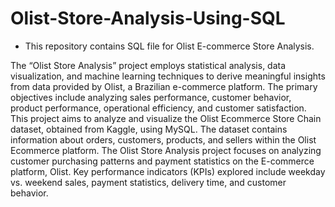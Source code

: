 # Olist-Store-Analysis-Using-SQL
* This repository contains SQL file for Olist E-commerce Store Analysis.
  
The “Olist Store Analysis” project employs statistical analysis, data visualization, and machine learning techniques to derive meaningful insights from data provided by Olist, a Brazilian e-commerce platform. The primary objectives include analyzing sales performance, customer behavior, product performance, operational efficiency, and customer satisfaction. This project aims to analyze and visualize the Olist Ecommerce Store Chain dataset, obtained from Kaggle, using MySQL. The dataset contains information about orders, customers, products, and sellers within the Olist Ecommerce platform. The Olist Store Analysis project focuses on analyzing customer purchasing patterns and payment statistics on the E-commerce platform, Olist. Key performance indicators (KPIs) explored include weekday vs. weekend sales, payment statistics, delivery time, and customer behavior.

